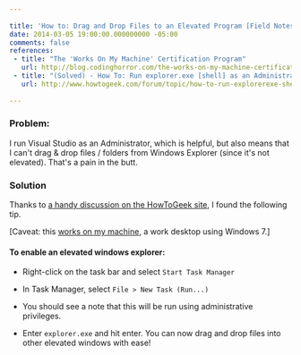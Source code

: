 ```yaml
---
 
title: 'How to: Drag and Drop Files to an Elevated Program [Field Notes]'
date: 2014-03-05 19:00:00.000000000 -05:00
comments: false
references: 
 - title: "The 'Works On My Machine' Certification Program"
   url: http://blog.codinghorror.com/the-works-on-my-machine-certification-program/
 - title: "(Solved) - How To: Run explorer.exe [shell] as an Administrator - Win7"
   url: http://www.howtogeek.com/forum/topic/how-to-run-explorerexe-shell-as-an-administrator-win7
   
---
```

### Problem:

I run Visual Studio as an Administrator, which is helpful, but also means that I can't drag &amp; drop files / folders from Windows Explorer (since it's not elevated). That's a pain in the butt.

### Solution

Thanks to [a handy discussion on the HowToGeek site][HTG Link], I found the following tip.

[Caveat: this [works on my machine][WOMM Link], a work desktop using Windows 7.]

#### To enable an elevated windows explorer:

* Right-click on the task bar and select `Start Task Manager`
* In Task Manager, select `File > New Task (Run...)`
* You should see a note that this will be run using administrative privileges.

* Enter `explorer.exe` and hit enter.
You can now drag and drop files into other elevated windows with ease!

[HTG Link]: http://www.howtogeek.com/forum/topic/how-to-run-explorerexe-shell-as-an-administrator-win7
[WOMM Link]: http://blog.codinghorror.com/the-works-on-my-machine-certification-program/
